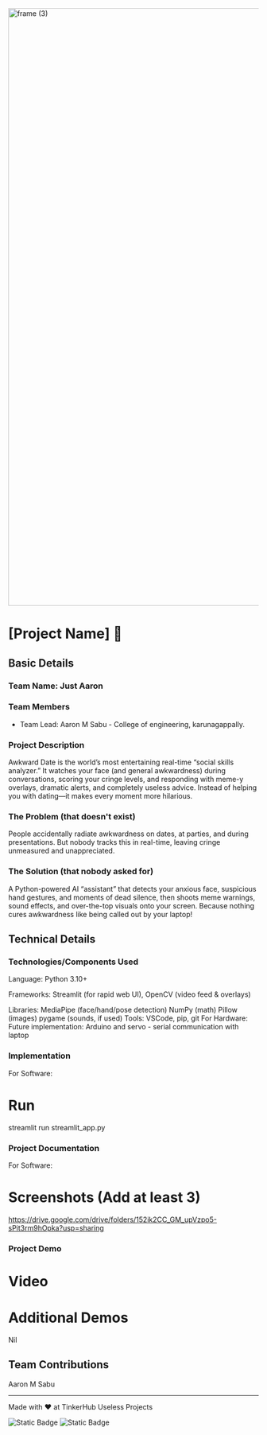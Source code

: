<img width="3188" height="1202" alt="frame (3)" src="https://github.com/user-attachments/assets/517ad8e9-ad22-457d-9538-a9e62d137cd7" />


# [Project Name] 🎯


## Basic Details
### Team Name: Just Aaron


### Team Members
- Team Lead: Aaron M Sabu - College of engineering, karunagappally.

### Project Description
Awkward Date is the world’s most entertaining real-time “social skills analyzer.” It watches your face (and general awkwardness) during conversations, scoring your cringe levels, and responding with meme-y overlays, dramatic alerts, and completely useless advice. Instead of helping you with dating—it makes every moment more hilarious.

### The Problem (that doesn't exist)
People accidentally radiate awkwardness on dates, at parties, and during presentations. But nobody tracks this in real-time, leaving cringe unmeasured and unappreciated.

### The Solution (that nobody asked for)
A Python-powered AI “assistant” that detects your anxious face, suspicious hand gestures, and moments of dead silence, then shoots meme warnings, sound effects, and over-the-top visuals onto your screen. Because nothing cures awkwardness like being called out by your laptop!

## Technical Details
### Technologies/Components Used
Language: Python 3.10+

Frameworks: Streamlit (for rapid web UI), OpenCV (video feed & overlays)

Libraries:
MediaPipe (face/hand/pose detection)
NumPy (math)
Pillow (images)
pygame (sounds, if used)
Tools: VSCode, pip, git
For Hardware:
Future implementation: Arduino and servo - serial communication with laptop

### Implementation
For Software:

# Run
streamlit run streamlit_app.py

### Project Documentation
For Software:

# Screenshots (Add at least 3)

https://drive.google.com/drive/folders/152ik2CC_GM_upVzpo5-sPit3rm9hOpka?usp=sharing


### Project Demo
# Video


# Additional Demos
Nil

## Team Contributions
 Aaron M Sabu

---
Made with ❤️ at TinkerHub Useless Projects 

![Static Badge](https://img.shields.io/badge/TinkerHub-24?color=%23000000&link=https%3A%2F%2Fwww.tinkerhub.org%2F)
![Static Badge](https://img.shields.io/badge/UselessProjects--25-25?link=https%3A%2F%2Fwww.tinkerhub.org%2Fevents%2FQ2Q1TQKX6Q%2FUseless%2520Projects)



